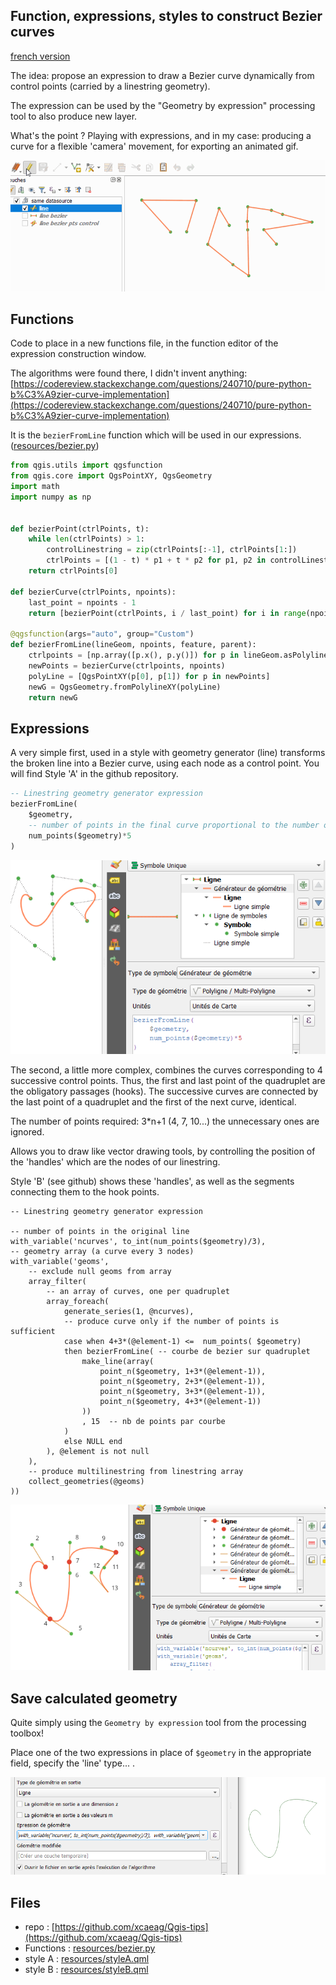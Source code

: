 ## Function, expressions, styles to construct Bezier curves

[french version](LISEZMOI.md)

The idea: propose an expression to draw a Bezier curve dynamically from control points (carried by a linestring geometry).

The expression can be used by the "Geometry by expression" processing tool to also produce new layer.

What's the point ? Playing with expressions, and in my case: producing a curve for a flexible 'camera' movement, for exporting an animated gif.

![Démo](bezier.gif)

## Functions

Code to place in a new functions file, in the function editor of the expression construction window.

The algorithms were found there, I didn't invent anything: [https://codereview.stackexchange.com/questions/240710/pure-python-b%C3%A9zier-curve-implementation](https://codereview.stackexchange.com/questions/240710/pure-python-b%C3%A9zier-curve-implementation)

It is the `bezierFromLine` function which will be used in our expressions. ([resources/bezier.py](resources/bezier.py))

```python
from qgis.utils import qgsfunction
from qgis.core import QgsPointXY, QgsGeometry
import math
import numpy as np


def bezierPoint(ctrlPoints, t):
    while len(ctrlPoints) > 1:
        controlLinestring = zip(ctrlPoints[:-1], ctrlPoints[1:])
        ctrlPoints = [(1 - t) * p1 + t * p2 for p1, p2 in controlLinestring]
    return ctrlPoints[0]

def bezierCurve(ctrlPoints, npoints):
    last_point = npoints - 1
    return [bezierPoint(ctrlPoints, i / last_point) for i in range(npoints)]

@qgsfunction(args="auto", group="Custom")
def bezierFromLine(lineGeom, npoints, feature, parent):
    ctrlpoints = [np.array([p.x(), p.y()]) for p in lineGeom.asPolyline()]
    newPoints = bezierCurve(ctrlpoints, npoints)
    polyLine = [QgsPointXY(p[0], p[1]) for p in newPoints]
    newG = QgsGeometry.fromPolylineXY(polyLine)
    return newG
```

## Expressions

A very simple first, used in a style with geometry generator (line) transforms the broken line into a Bezier curve, using each node as a control point. You will find Style 'A' in the github repository.

```sql
-- Linestring geometry generator expression
bezierFromLine(
    $geometry, 
    -- number of points in the final curve proportional to the number of points in the original line
    num_points($geometry)*5 
)
```

![Style A](styleA.png)

The second, a little more complex, combines the curves corresponding to 4 successive control points. Thus, the first and last point of the quadruplet are the obligatory passages (hooks). The successive curves are connected by the last point of a quadruplet and the first of the next curve, identical.

The number of points required: 3*n+1  (4, 7, 10...) the unnecessary ones are ignored.

Allows you to draw like vector drawing tools, by controlling the position of the 'handles' which are the nodes of our linestring.

Style 'B' (see github) shows these 'handles', as well as the segments connecting them to the hook points.

```pgsql
-- Linestring geometry generator expression

-- number of points in the original line
with_variable('ncurves', to_int(num_points($geometry)/3), 
-- geometry array (a curve every 3 nodes)
with_variable('geoms', 
    -- exclude null geoms from array
	array_filter(
        -- an array of curves, one per quadruplet
        array_foreach(
            generate_series(1, @ncurves),
            -- produce curve only if the number of points is sufficient
            case when 4+3*(@element-1) <=  num_points( $geometry)
            then bezierFromLine( -- courbe de bezier sur quadruplet
                make_line(array(
                    point_n($geometry, 1+3*(@element-1)),
                    point_n($geometry, 2+3*(@element-1)),
                    point_n($geometry, 3+3*(@element-1)),
                    point_n($geometry, 4+3*(@element-1))
                ))
                , 15  -- nb de points par courbe
            )
            else NULL end
        ), @element is not null
    ),
    -- produce multilinestring from linestring array
	collect_geometries(@geoms)
))

```

![Style B](styleB.png)

## Save calculated geometry

Quite simply using the `Geometry by expression` tool from the processing toolbox!

Place one of the two expressions in place of `$geometry` in the appropriate field, specify the 'line' type... .

![processing](processing.png)

## Files

- repo : [https://github.com/xcaeag/Qgis-tips](https://github.com/xcaeag/Qgis-tips)
- Functions : [resources/bezier.py](resources/bezier.py)
- style A : [resources/styleA.qml](resources/styleA.qml)
- style B : [resources/styleB.qml](resources/styleB.qml)
